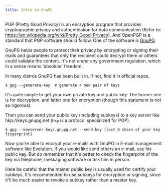 ```yaml
---
title: Intro to GnuPG
---
```


PGP (Pretty Good Privacy) is an encryption program that provides cryptographic privacy and authentication for data communication (Refer to: https://en.wikipedia.org/wiki/Pretty_Good_Privacy). And OpenPGP is a standard that PGP software should follow. One of the software is [GnuPG](https://www.gnupg.org/).

GnuPG helps people to protect their privacy by encrypting or signing their mails and guarantees that only the recipient could decrypt them or others could validate the content. It's not under any government regulation, which in a sense means 'absolute' freedom.

In many distros GnuPG has been built in. If not, find it in official repos.

```shell
$ gpg --generate-key  # generate a new pair of keys
```

It's quite simple to get your own private key and public key. The former one is for decryption, and latter one for encryption (though this statement is not so rigorous).

Then you can send your public key (including subkeys) to a key server like hkp://keys.gnupg.net (`hkp` is a protocol specialized for PGP).

```shell
$ gpg --keyserver keys.gnupg.net --send-key [last 8 chars of your key fingerprint]
```

Now you're able to encrypt your e-mails with GnuPG in E-mail management software like Evolution. If you would like send others an e-mail, use his public key. But do remember that it's better to check the fingerprint of the key via telephone, messaging software or ask him in person.

Here be careful that the master public key is usually used for certify your subkeys. It's recommended to use subkeys for encryption or signing, since it'll be much easier to revoke a subkey rather than a master key.
